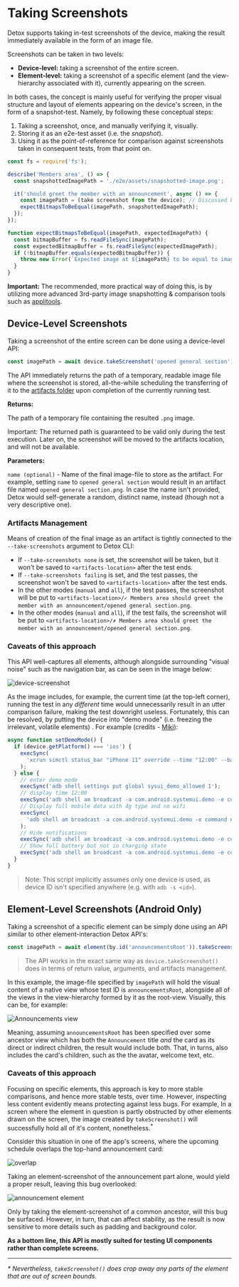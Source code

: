 # Taking Screenshots

Detox supports taking in-test screenshots of the device, making the result immediately available in the form of an image file.

Screenshots can be taken in two levels:

- **Device-level:** taking a screenshot of the entire screen.
- **Element-level:** taking a screenshot of a specific element (and the view-hierarchy associated with it), currently appearing on the screen.

In both cases, the concept is mainly useful for verifying the proper visual structure and layout of elements appearing on the device's screen, in the form of a snapshot-test. Namely, by following these conceptual steps:

1. Taking a screenshot, once, and manually verifying it, visually.
2. Storing it as an e2e-test asset (i.e. the _snapshot_).
3. Using it as the point-of-reference for comparison against screenshots taken in consequent tests, from that point on.

```js
const fs = require('fs');

describe('Members area', () => {
  const snapshottedImagePath = './e2e/assets/snapshotted-image.png';

  it('should greet the member with an announcement', async () => {
    const imagePath = (take screenshot from the device); // Discussed below
    expectBitmapsToBeEqual(imagePath, snapshottedImagePath);  
  });  
});

function expectBitmapsToBeEqual(imagePath, expectedImagePath) {
  const bitmapBuffer = fs.readFileSync(imagePath);
  const expectedBitmapBuffer = fs.readFileSync(expectedImagePath);
  if (!bitmapBuffer.equals(expectedBitmapBuffer)) {
    throw new Error(`Expected image at ${imagePath} to be equal to image at ${expectedImagePath}, but it was different!`);
  }
}
```

**Important:** The recommended, more practical way of doing this, is by utilizing more advanced 3rd-party image snapshotting & comparison tools such as [applitools](https://applitools.com).

## Device-Level Screenshots

Taking a screenshot of the entire screen can be done using a device-level API:

```js
const imagePath = await device.takeScreenshot('opened general section');
```

The API immediately returns the path of a temporary, readable image file where the screenshot is stored, all-the-while scheduling the transferring of it to the [artifacts folder](APIRef.Artifacts.md#enabling-artifacts) upon completion of the currently running test.

**Returns:**

The path of a temporary file containing the resulted `.png` image.

Important: The returned path is guaranteed to be valid only during the test execution. Later on, the screenshot will be moved to the artifacts location, and will not be available.

**Parameters:**

`name (optional)` - Name of the final image-file to store as the artifact. For example, setting `name` to `opened general section` would result in an artifact file named `opened general section.png`. In case the name isn't provided, Detox would self-generate a random, distinct name, instead (though not a very descriptive one).

### Artifacts Management

Means of creation of the final image as an artifact is tightly connected to the `--take-screenshots` argument to Detox CLI:

* If `--take-screenshots none` is set, the screenshot will be taken, but it won't be saved to `<artifacts-location>` after the test ends.
* If `--take-screenshots failing` is set, and the test passes, the screenshot won't be saved to `<artifacts-location>` after the test ends.
* In the other modes (`manual` and `all`), if the test passes, the screenshot will be put to `<artifacts-location>/✓ Members area should greet the member with an announcement/opened general section.png`.
* In the other modes (`manual` and `all`), if the test fails, the screenshot will be put to `<artifacts-location>/✗ Members area should greet the member with an announcement/opened general section.png`.

### Caveats of this approach

This API well-captures all elements, although alongside surrounding "visual noise" such as the navigation bar, as can be seen in the image below:

![device-screenshot](img/device-screenshot.png)

As the image includes, for example, the current time (at the top-left corner), running the test in any _different_ time would unnecessarily result in an utter comparison failure, making the test downright useless. Fortunately, this can be resolved, by putting the device into "demo mode" (i.e. freezing the irrelevant, volatile elements) . For example (credits - [Miki](https://github.com/M-i-k-e-l)):

```js
async function setDemoMode() {
  if (device.getPlatform() === 'ios') {
    execSync(
      'xcrun simctl status_bar "iPhone 11" override --time "12:00" --batteryState charged --batteryLevel 100 --wifiBars 3 --cellularMode active --cellularBars 4'
    );
  } else {
    // enter demo mode
    execSync('adb shell settings put global sysui_demo_allowed 1');
    // display time 12:00
    execSync('adb shell am broadcast -a com.android.systemui.demo -e command clock -e hhmm 1200');
    // Display full mobile data with 4g type and no wifi
    execSync(
      'adb shell am broadcast -a com.android.systemui.demo -e command network -e mobile show -e level 4 -e datatype 4g -e wifi false'
    );
    // Hide notifications
    execSync('adb shell am broadcast -a com.android.systemui.demo -e command notifications -e visible false');
    // Show full battery but not in charging state
    execSync('adb shell am broadcast -a com.android.systemui.demo -e command battery -e plugged false -e level 100');
  }
}
```

> Note: This script implicitly assumes only one device is used, as device ID isn't specified anywhere (e.g. with `adb -s <id>`).

## Element-Level Screenshots (Android Only)

Taking a screenshot of a specific element can be simply done using an API similar to other element-interaction Detox API's:

```js
const imagePath = await element(by.id('announcementsRoot')).takeScreenshot('welcome announcement');
```

> The API works in the exact same way as `device.takeScreenshot()` does in terms of return value, arguments, and artifacts management.

In this example, the image-file specified by `imagePath` will hold the visual content of a native view whose test ID is `announcementsRoot`, alongside all of the views in the view-hierarchy formed by it as the root-view. Visually, this can be, for example:

![Announcements view](img/element-screenshot-view.png)

Meaning, assuming `announcementsRoot` has been specified over some ancestor view which has both the `Announcement` title _and_ the card as its direct or indirect children, the result would include both. That, in turns, also includes the card's children, such as the the avatar, welcome text, etc.

### Caveats of this approach

Focusing on specific elements, this approach is key to more stable comparisons, and hence more stable tests, over time. However, inspecting less content evidently means protecting against less bugs. For example, In a screen where the element in question is partly obstructed by other elements drawn on the screen, the image created by `takeScreenshot()` will successfully hold all of it's content, nonetheless.<sup>*</sup>

Consider this situation in one of the app's screens, where the upcoming schedule overlaps the top-hand announcement card:

![overlap](img/element-screenshot-overlap.png)

Taking an element-screenshot of the announcement part alone, would yield a proper result, leaving this bug overlooked:

![announcement element](img/element-screenshot-view.png)

Only by taking the element-screenshot of a common ancestor, will this bug be surfaced. However, in turn, that can affect stability, as the result is now sensitive to more details such as padding and background color.

**As a bottom line, this API is mostly suited for testing UI components rather than complete screens.**

---

*\*  Nevertheless, `takeScreenshot()` does crop away any parts of the element that are out of screen bounds.*

